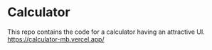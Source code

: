 # Calculator
This repo contains the code for a calculator having an attractive UI.
<br>
https://calculator-mb.vercel.app/
